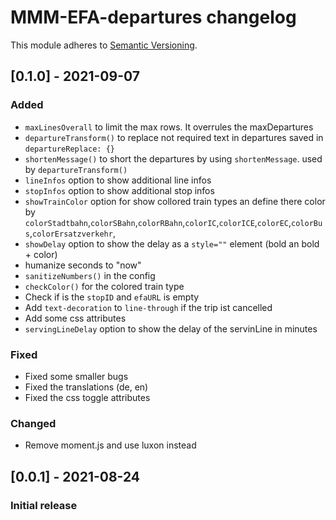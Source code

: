 # MMM-EFA-departures changelog
This module adheres to [Semantic Versioning](http://semver.org/).

## [0.1.0] - 2021-09-07

### Added
- `maxLinesOverall` to limit the max rows. It overrules the maxDepartures
- `departureTransform()` to replace not required text in departures saved in `departureReplace: {}`
- `shortenMessage()` to short the departures by using `shortenMessage`. used by `departureTransform()`
- `lineInfos` option to show additional line infos
- `stopInfos` option to show additional stop infos
- `showTrainColor` option for show collored train types an define there color by `colorStadtbahn`,`colorSBahn`,`colorRBahn`,`colorIC`,`colorICE`,`colorEC`,`colorBus`,`colorErsatzverkehr`,
- `showDelay` option to show the delay as a `style=""` element (bold an bold + color)
- humanize seconds to "now"
- `sanitizeNumbers()` in the config
- `checkColor()` for the colored train type
- Check if is the `stopID` and `efaURL` is empty
- Add `text-decoration` to `line-through` if the trip ist cancelled
- Add some css attributes
- `servingLineDelay` option to show the delay of the servinLine in minutes

### Fixed
- Fixed some smaller bugs
- Fixed the translations (de, en)
- Fixed the css toggle attributes

### Changed
- Remove moment.js and use luxon instead

## [0.0.1] - 2021-08-24 
### Initial release
